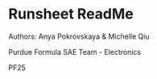 # Runsheet ReadMe

Authors: Anya Pokrovskaya & Michelle Qiu

Purdue Formula SAE Team - Electronics

PF25
